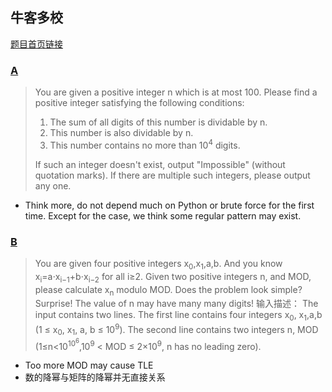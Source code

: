 ## 牛客多校
[题目首页链接](https://ac.nowcoder.com/acm/contest/885#question)

### [A](https://ac.nowcoder.com/acm/contest/885/A)
> You are given a positive integer n which is at most 100.
> Please find a positive integer satisfying the following conditions:
> 1. The sum of all digits of this number is dividable by n.
> 2. This number is also dividable by n.
> 3. This number contains no more than 10<sup>4</sup> digits.
>
> If such an integer doesn't exist, output "Impossible" (without quotation marks).
If there are multiple such integers, please output any one.

* Think more, do not depend much on Python or brute force for the first time. Except for the case, we think some regular pattern may exist.

### [B](https://ac.nowcoder.com/acm/contest/885/B)
> You are given four positive integers x<sub>0</sub>,x<sub>1</sub>,a,b. And you know x<sub>i</sub>=a⋅x<sub>i−1</sub>+b⋅x<sub>i−2</sub>​ for all i≥2.
> Given two positive integers n, and MOD, please calculate x<sub>n</sub>​ modulo MOD.
> Does the problem look simple? Surprise! The value of n may have many many digits!
输入描述：
> The input contains two lines.
> The first line contains four integers x<sub>0</sub>, x<sub>1</sub>,a,b (1 ≤ x<sub>0</sub>, x<sub>1</sub>, a, b ≤ 10<sup>9</sup>).
> The second line contains two integers n, MOD (1≤n<10<sup>10<sup>6</sup></sup>,10<sup>9</sup> < MOD ≤ 2×10<sup>9</sup>, n has no leading zero).

* Too more MOD may cause TLE
* 数的降幂与矩阵的降幂并无直接关系